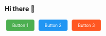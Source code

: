 ## Hi there 👋
<a href="https://example.com" style="display: inline-block; padding: 10px 20px; margin: 5px; background-color: #4CAF50; color: white; text-decoration: none; border-radius: 5px;">
    Button 1
</a>

<a href="https://example.com" style="display: inline-block; padding: 10px 20px; margin: 5px; background-color: #2196F3; color: white; text-decoration: none; border-radius: 5px;">
    Button 2
</a>

<a href="https://example.com" style="display: inline-block; padding: 10px 20px; margin: 5px; background-color: #FF5722; color: white; text-decoration: none; border-radius: 5px;">
    Button 3
</a>

<!--
**SimaRjb/SimaRjb** is a ✨ _special_ ✨ repository because its `README.md` (this file) appears on your GitHub profile.

Here are some ideas to get you started:

- 🔭 I’m currently working on ...
- 🌱 I’m currently learning ...
- 👯 I’m looking to collaborate on ...
- 🤔 I’m looking for help with ...
- 💬 Ask me about ...
- 📫 How to reach me: ...
- 😄 Pronouns: ...
- ⚡ Fun fact: ...
-->
